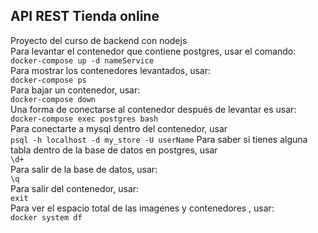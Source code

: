 ## API REST Tienda online
Proyecto del curso de backend con nodejs  
Para levantar el contenedor que contiene postgres, 
usar el comando:   
`
  docker-compose up -d nameService
`   
Para mostrar los contenedores levantados, usar:  
`
  docker-compose ps
`  
Para bajar un contenedor, usar:  
`
  docker-compose down
`  
Una forma de conectarse al contenedor después 
de levantar es usar:  
`
  docker-compose exec postgres bash
`  
Para conectarte a mysql dentro del contenedor, usar  
`
  psql -h localhost -d my_store -U userName
`
Para saber si tienes alguna tabla dentro de la base de datos en postgres, usar  
`
  \d+
`  
Para salir de la base de datos, usar:  
`
  \q
`  
Para salir del contenedor, usar:  
`
  exit
`  
Para ver el espacio total de las imagenes y contenedores , usar:  
`
  docker system df
`   




